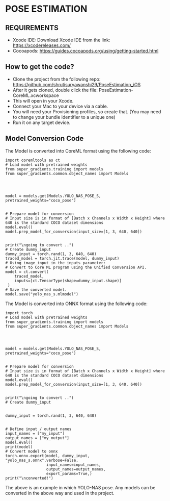 # POSE ESTIMATION


## REQUIREMENTS
* Xcode IDE: Download Xcode IDE from the link: ​​https://xcodereleases.com/
* Cocoapods: https://guides.cocoapods.org/using/getting-started.html

## How to get the code?
* Clone the project from the following repo: https://github.com/shrutisuryawanshi29/PoseEstimation_iOS
* After it gets cloned, double click the file: PoseEstimation-CoreML.xcworkspace
* This will open in your Xcode.
* Connect your Mac to your device via a cable.
* You will need your Provisioning profiles, so create that. (You may need to change your bundle identifier to a unique one)
* Run it on any target device.

## Model Conversion Code
The Model is converted into CoreML format using the following code:
```
import coremltools as ct
# Load model with pretrained weights
from super_gradients.training import models
from super_gradients.common.object_names import Models




model = models.get(Models.YOLO_NAS_POSE_S, pretrained_weights="coco_pose")


# Prepare model for conversion
# Input size is in format of [Batch x Channels x Width x Height] where 640 is the standard COCO dataset dimensions
model.eval()
model.prep_model_for_conversion(input_size=[1, 3, 640, 640])


print("\ngoing to convert ..")
# Create dummy_input
dummy_input = torch.rand(1, 3, 640, 640)
traced_model = torch.jit.trace(model, dummy_input)
# Using image_input in the inputs parameter:
# Convert to Core ML program using the Unified Conversion API.
model = ct.convert(
    traced_model,
    inputs=[ct.TensorType(shape=dummy_input.shape)]
 )
# Save the converted model.
model.save("yolo_nas_s.mlmodel")
```


The Model is converted into ONNX format using the following code:

```
import torch
# Load model with pretrained weights
from super_gradients.training import models
from super_gradients.common.object_names import Models




model = models.get(Models.YOLO_NAS_POSE_S, pretrained_weights="coco_pose")


# Prepare model for conversion
# Input size is in format of [Batch x Channels x Width x Height] where 640 is the standard COCO dataset dimensions
model.eval()
model.prep_model_for_conversion(input_size=[1, 3, 640, 640])


print("\ngoing to convert ..")
# Create dummy_input


dummy_input = torch.rand(1, 3, 640, 640)


# Define input / output names
input_names = ["my_input"]
output_names = ["my_output"]
model.eval()
print(model)
# Convert model to onnx
torch.onnx.export(model, dummy_input,  "yolo_nas_s.onnx",verbose=False,
                  input_names=input_names,
                  output_names=output_names,
                  export_params=True,)
print("\nconverted!")
```

The above is an example in which YOLO-NAS pose. Any models can be converted in the above way and used in the project.
